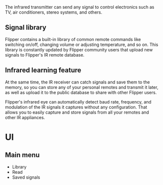 The infrared transmitter can send any signal to control electronics such as TV, air conditioners, stereo systems, and others.

## Signal library

Flipper contains a built-in library of common remote commands like switching on/off, changing volume or adjusting temperature, and so on. This library is constantly updated by Flipper community users that upload new signals to Flipper's IR remote database.

## Infrared learning feature

At the same time, the IR receiver can catch signals and save them to the memory, so you can store any of your personal remotes and transmit it later, as well as upload it to the public database to share with other Flipper users. 

Flipper's infrared eye can automatically detect baud rate, frequency, and modulation of the IR signals it captures without any configuration. That allows you to easily capture and store signals from all your remotes and other IR appliances.

# UI

## Main menu

* Library
* Read
* Saved signals